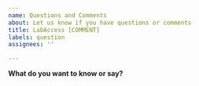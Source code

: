 ```yaml
---
name: Questions and Comments
about: Let us know if you have questions or comments
title: LabAccess [COMMENT]
labels: question
assignees: ''

---
```


**What do you want to know or say?**
